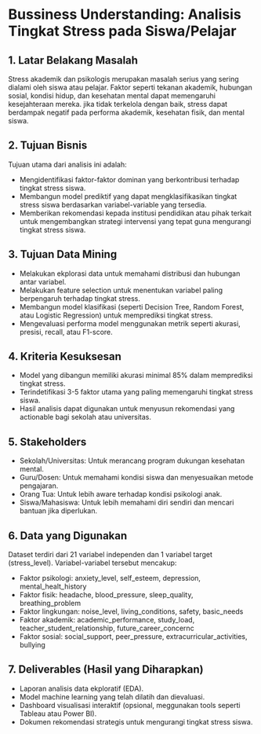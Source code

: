 # Bussiness Understanding: Analisis Tingkat Stress pada Siswa/Pelajar

## 1. Latar Belakang Masalah

Stress akademik dan psikologis merupakan masalah serius yang sering dialami oleh siswa atau pelajar.
Faktor seperti tekanan akademik, hubungan sosial, kondisi hidup, dan kesehatan mental dapat memengaruhi kesejahteraan mereka. jika tidak terkelola dengan baik, stress dapat berdampak negatif pada performa akademik, kesehatan fisik, dan mental siswa.

## 2. Tujuan Bisnis

Tujuan utama dari analisis ini adalah:

- Mengidentifikasi faktor-faktor dominan yang berkontribusi terhadap tingkat stress siswa.
- Membangun model prediktif yang dapat mengklasifikasikan tingkat stress siswa berdasarkan variabel-variable yang tersedia.
- Memberikan rekomendasi kepada institusi pendidikan atau pihak terkait untuk mengembangkan strategi intervensi yang tepat guna mengurangi tingkat stress siswa.

## 3. Tujuan Data Mining

- Melakukan ekplorasi data untuk memahami distribusi dan hubungan antar variabel.
- Melakukan feature selection untuk menentukan variabel paling berpengaruh terhadap tingkat stress.
- Membangun model klasifikasi (seperti Decision Tree, Random Forest, atau Logistic Regression) untuk memprediksi tingkat stress.
- Mengevaluasi performa model menggunakan metrik seperti akurasi, presisi, recall, atau F1-score.

## 4. Kriteria Kesuksesan

- Model yang dibangun memiliki akurasi minimal 85% dalam memprediksi tingkat stress.
- Terindetifikasi 3-5 faktor utama yang paling memengaruhi tingkat stress siswa.
- Hasil analisis dapat digunakan untuk menyusun rekomendasi yang actionable bagi sekolah atau universitas.

## 5. Stakeholders

- Sekolah/Universitas: Untuk merancang program dukungan kesehatan mental.
- Guru/Dosen: Untuk memahami kondisi siswa dan menyesuaikan metode pengajaran.
- Orang Tua: Untuk lebih aware terhadap kondisi psikologi anak.
- Siswa/Mahasiswa: Untuk lebih memahami diri sendiri dan mencari bantuan jika diperlukan.

## 6. Data yang Digunakan

Dataset terdiri dari 21 variabel independen dan 1 variabel target (stress_level). Variabel-variabel tersebut mencakup:

- Faktor psikologi: anxiety_level, self_esteem, depression, mental_healt_history
- Faktor fisik: headache, blood_pressure, sleep_quality, breathing_problem
- Faktor lingkungan: noise_level, living_conditions, safety, basic_needs
- Faktor akademik: academic_performance, study_load, teacher_student_relationship, future_career_concernc
- Faktor sosial: social_support, peer_pressure, extracurricular_activities, bullying

## 7. Deliverables (Hasil yang Diharapkan)

- Laporan analisis data ekploratif (EDA).
- Model machine learning yang telah dilatih dan dievaluasi.
- Dashboard visualisasi interaktif (opsional, meggunakan tools seperti Tableau atau Power BI).
- Dokumen rekomendasi strategis untuk mengurangi tingkat stress siswa.

